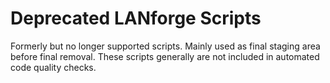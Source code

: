 # Deprecated LANforge Scripts

Formerly but no longer supported scripts. Mainly used as final staging area before final removal.
These scripts generally are not included in automated code quality checks.
